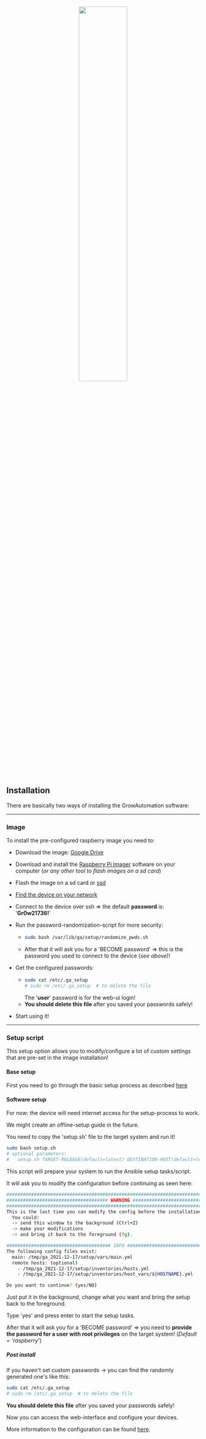 <br>
<p align="center">
  <img src="https://raw.githubusercontent.com/superstes/growautomation/dev/docs/source/_static/img/ga02c.svg" width="50%"/>
</p>
<br><br>

## Installation

There are basically two ways of installing the GrowAutomation software:

----

### Image

To install the pre-configured raspberry image you need to:

* Download the image: <a href="https://drive.google.com/file/d/1MIoagaB4rKUwSbUtUW5E5ZUCCDU3k30S/view?usp=sharing">Google Drive</a>
* Download and install the <a href="https://www.raspberrypi.com/software/">Raspberry Pi Imager</a> software on your computer (_or any other tool to flash images on a sd card_)
* Flash the image on a sd card or <a href="https://docs.growautomation.eu/en/latest/setup/raspberry.html#ssd">ssd</a>
* <a href="https://docs.growautomation.eu/en/latest/setup/find.html">Find the device on your network</a>
* Connect to the device over ssh => the default **password** is: '**Gr0w21736!**'
* Run the password-randomization-script for more security:
  * ```bash
    sudo bash /var/lib/ga/setup/randomize_pwds.sh
    ```
  * After that it will ask you for a 'BECOME password' => this is the password you used to connect to the device (_see above_)!

* Get the configured passwords:
  * ```bash
    sudo cat /etc/.ga_setup
    # sudo rm /etc/.ga_setup  # to delete the file
    ```
    The '**user**' password is for the web-ui login!
  * **You should delete this file** after you saved your passwords safely!
* Start using it!


----

### Setup script

This setup option allows you to modify/configure a lot of custom settings that are pre-set in the image installation!

#### Base setup

First you need to go through the basic setup process as described <a href="https://docs.growautomation.eu/en/latest/setup/raspberry.html">here</a>

#### Software setup

For now: the device will need internet access for the setup-process to work.

We might create an offline-setup guide in the future.

You need to copy the 'setup.sh' file to the target system and run it!

```bash
sudo bash setup.sh
# optional parameters:
#   setup.sh TARGET-RELEASE(default=latest) DESTINATION-HOST(default=localhost)
```

This script will prepare your system to run the Ansible setup tasks/script.

It will ask you to modify the configuration before continuing as seen here:

```bash
###################################################################################
##################################### WARNING #####################################
###################################################################################
This is the last time you can modify the config before the installation is started.
  You could:
  -> send this window to the background (Ctrl+Z)
  -> make your modifications
  -> and bring it back to the foreground (fg).

###################################### INFO #######################################
The following config files exist:
  main: /tmp/ga_2021-12-17/setup/vars/main.yml
  remote hosts: (optional)
    - /tmp/ga_2021-12-17/setup/inventories/hosts.yml
    - /tmp/ga_2021-12-17/setup/inventories/host_vars/${HOSTNAME}.yml

Do you want to continue? (yes/NO)
```

Just put it in the background, change what you want and bring the setup back to the foreground.

Type 'yes' and press enter to start the setup tasks.

After that it will ask you for a 'BECOME password' => you need to **provide the password for a user with root privileges** on the target system! (_Default = 'raspberry'_)

##### Post install

If you haven't set custom passwords -> you can find the randomly generated one's like this:

```bash
sudo cat /etc/.ga_setup
# sudo rm /etc/.ga_setup  # to delete the file
```

**You should delete this file** after you saved your passwords safely!

Now you can access the web-interface and configure your devices.

More information to the configuration can be found <a href="https://docs.growautomation.eu/en/latest/index.html">here</a>.

